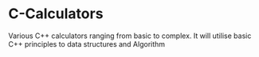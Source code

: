 # C-Calculators
Various C++ calculators ranging from basic to complex. It will utilise basic C++ principles to data structures and Algorithm
